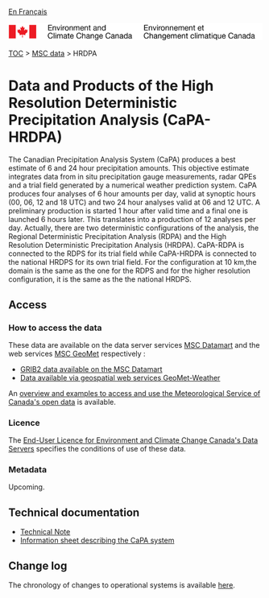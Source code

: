 [En Français](readme_hrdpa_fr.md)

![ECCC logo](../../img_eccc-logo.png)

[TOC](../../readme_en.md) > [MSC data](../readme_en.md) > HRDPA 

# Data and Products of the High Resolution Deterministic Precipitation Analysis (CaPA-HRDPA)

The Canadian Precipitation Analysis System (CaPA) produces a best estimate of 6 and 24 hour precipitation amounts. This objective estimate integrates data from in situ precipitation gauge measurements, radar QPEs and a trial field generated by a numerical weather prediction system. CaPA produces four analyses of 6 hour amounts per day, valid at synoptic hours (00, 06, 12 and 18 UTC) and two 24 hour analyses valid at 06 and 12 UTC. A preliminary production is started 1 hour after valid time and a final one is launched 6 hours later. This translates into a production of 12 analyses per day. Actually, there are two deterministic configurations of the analysis, the Regional Deterministic Precipitation Analysis (RDPA) and the High Resolution Deterministic Precipitation Analysis (HRDPA). CaPA-RDPA is connected to the RDPS for its trial field while CaPA-HRDPA is connected to the national HRDPS for its own trial field. For the configuration at 10 km,the domain is the same as the one for the RDPS and for the higher resolution configuration, it is the same as the the national HRDPS.

## Access

### How to access the data

These data are available on the data server services [MSC Datamart](../../msc-datamart/readme_en.md) and the web services [MSC GeoMet](../../msc-geomet/readme_en.md) respectively :

* [GRIB2 data available on the MSC Datamart](readme_hrdpa-datamart_en.md) 
* [Data available via geospatial web services GeoMet-Weather](../../msc-geomet/readme_en.md)

An [overview and examples to access and use the Meteorological Service of Canada's open data](../../usage/readme_en.md) is available.

### Licence

The [End-User Licence for Environment and Climate Change Canada's Data Servers](../../licence/readme_en.md) specifies the conditions of use of these data.


### Metadata

Upcoming.

## Technical documentation

* [Technical Note](https://collaboration.cmc.ec.gc.ca/cmc/cmoi/product_guide/docs/lib/technote_capa_hrdpa-450_e.pdf)
* [Information sheet describing the CaPA system](https://collaboration.cmc.ec.gc.ca/cmc/CMOI/product_guide/docs/lib/capa_information_leaflet_e.pdf)

## Change log

The chronology of changes to operational systems is available [here](https://collaboration.cmc.ec.gc.ca/cmc/cmoi/product_guide/docs/changes_e.html).
